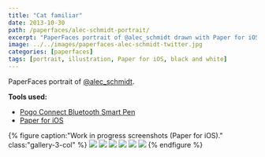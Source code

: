 ```yaml
---
title: "Cat familiar"
date: 2013-10-30
path: /paperfaces/alec-schmidt-portrait/
excerpt: "PaperFaces portrait of @alec_schmidt drawn with Paper for iOS on an iPad."
image: ../../images/paperfaces-alec-schmidt-twitter.jpg
categories: [paperfaces]
tags: [portrait, illustration, Paper for iOS, black and white]
---
```


PaperFaces portrait of [@alec_schmidt](https://twitter.com/alec_schmidt).

**Tools used:**

- [Pogo Connect Bluetooth Smart Pen](https://www.amazon.com/gp/product/B009K448L4/ref=as_li_ss_tl?ie=UTF8&camp=1789&creative=390957&creativeASIN=B009K448L4&linkCode=as2&tag=mademist-20)
- [Paper for iOS](https://paper.bywetransfer.com/)

{% figure caption:"Work in progress screenshots (Paper for iOS)." class:"gallery-3-col" %}
[![](../../images/paperfaces-alec-schmidt-process-1-600.jpg)](../../images/paperfaces-alec-schmidt-process-1-lg.jpg)
[![](../../images/paperfaces-alec-schmidt-process-2-600.jpg)](../../images/paperfaces-alec-schmidt-process-2-lg.jpg)
[![](../../images/paperfaces-alec-schmidt-process-3-600.jpg)](../../images/paperfaces-alec-schmidt-process-3-lg.jpg)
[![](../../images/paperfaces-alec-schmidt-process-4-600.jpg)](../../images/paperfaces-alec-schmidt-process-4-lg.jpg)
[![](../../images/paperfaces-alec-schmidt-process-5-600.jpg)](../../images/paperfaces-alec-schmidt-process-5-lg.jpg)
[![](../../images/paperfaces-alec-schmidt-process-6-600.jpg)](../../images/paperfaces-alec-schmidt-process-6-lg.jpg)
{% endfigure %}
